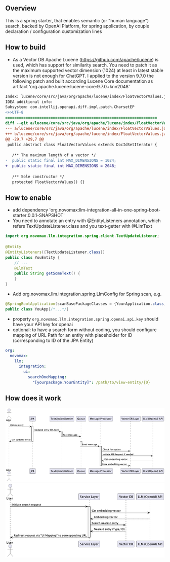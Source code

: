 ## Overview
This is a spring starter, that enables semantic (or "human language") search, backed by OpenAI Platform,
for spring application, by couple declaration / configuration customization lines
## How to build
- As a Vector DB Apache Lucene (https://github.com/apache/lucene) is used, which has support for similarity search. 
You need to patch it  as the maximum supported vector dimension (1024) at least in latest stable version is not 
enough for ChatGPT. I applied to the version 9.7.0 the following patch and built according 
Lucene Core documentation as artifact 'org.apache.lucene:lucene-core:9.7.0+knn2048'
```diff
Index: lucene/core/src/java/org/apache/lucene/index/FloatVectorValues.java
IDEA additional info:
Subsystem: com.intellij.openapi.diff.impl.patch.CharsetEP
<+>UTF-8
===================================================================
diff --git a/lucene/core/src/java/org/apache/lucene/index/FloatVectorValues.java b/lucene/core/src/java/org/apache/lucene/index/FloatVectorValues.java
--- a/lucene/core/src/java/org/apache/lucene/index/FloatVectorValues.java	(revision 01e2eb6944b8b9f4a931dfed75dffb3cc56eb341)
+++ b/lucene/core/src/java/org/apache/lucene/index/FloatVectorValues.java	(revision 2c1681a01a8e8039b598d25306fb89cf51574801)
@@ -29,7 +29,7 @@
 public abstract class FloatVectorValues extends DocIdSetIterator {
 
   /** The maximum length of a vector */
-  public static final int MAX_DIMENSIONS = 1024;
+  public static final int MAX_DIMENSIONS = 2048;
 
   /** Sole constructor */
   protected FloatVectorValues() {}
```
## How to enable
- add dependency 'org.novomax:llm-integration-all-in-one-spring-boot-starter:0.0.1-SNAPSHOT'
- You need to annotate an entry with @EntityListeners annotation, which refers TextUpdateListener.class 
and you text-getter with @LlmText 
```java
import org.novomax.llm.integration.spring.client.TextUpdateListener;

@Entity
@EntityListeners({TextUpdateListener.class})
public class YouEntity {
    // ...
    @LlmText
    public String getSomeText() {
    }
}
```

- Add org.novomax.llm.integration.spring.LlmConfig for Spring scan, e.g. 
```java
@SpringBootApplication(scanBasePackageClasses = {YourApplication.class, LlmConfig.class})
public class YouApp{/*...*/}
```
- property `org.novomax.llm.integration.spring.openai.api.key` should have your API key 
for openai
- optional: to have a search form without coding, you should configure mapping of 
URL Path for an entity with placeholder for ID (corresponding to ID of the JPA Entity)
```yaml
org:
  novomax:
    llm:
      integration:
        ui:
          searchOneMapping:
            "[yourpackage.YourEntity]": /path/to/view-entity/{0}
```

## How does it work
![sequence_update.png](uml/sequence_update.png)
![sequence_search.png](uml/sequence_search.png)